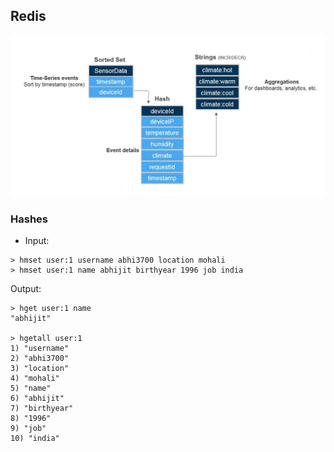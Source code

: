 ## Redis
![](./images/Redis_DataModel.png)

### Hashes
* Input:
```console
> hmset user:1 username abhi3700 location mohali
> hmset user:1 name abhijit birthyear 1996 job india
```
Output:
```console
> hget user:1 name
"abhijit"

> hgetall user:1
1) "username"
2) "abhi3700"
3) "location"
4) "mohali"
5) "name"
6) "abhijit"
7) "birthyear"
8) "1996"
9) "job"
10) "india"
```